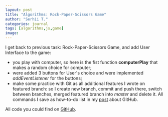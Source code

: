 ```yaml
---
layout: post
title: "Algorithms: Rock-Paper-Scissors Game"
author: "Serhii T."
categories: journal
tags: [algorithms,js,game]
image: 
---
```


I get back to previous task: Rock-Paper-Scissors Game, and add User Interface to the game:
- you play with computer, so here is the fist function **computerPlay** that makes a random choice for computer;
- were added 3 buttons for User's choice and were implemented _addEventListener_ for the buttons;
- make some practice with Git as all additional features I wrote on featured branch: so I create new branch, commit and push there, switch between branches, merged featured branch into _master_ and delete it. All commands I save as how-to-do list in my [post]() about GitHub. 


All code you could find on [GitHub](https://github.com/SergeyTocarchuk/rock-paper-scissors).